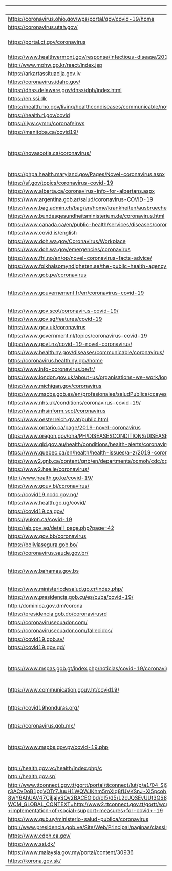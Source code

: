  | URL | Trafilatura | Dragnet |
 | --- | --- | --- |
 | https://coronavirus.ohio.gov/wps/portal/gov/covid-19/home | 29th and 30th grade |  |
 | https://coronavirus.utah.gov/ | 29th and 30th grade |  |
 | https://portal.ct.gov/coronavirus | SSLError(MaxRetryError('HTTPSConnectionPool(host=\'portal.ct.gov\', port=443): Max retries exceeded with url: /coronavirus (Caused by SSLError(SSLError("bad handshake: Error([(\'SSL routines\', \'tls_process_ske_dhe\', \'dh key too small\')])")))')) | | | http://www.bccdc.ca/health-info/diseases-conditions/covid-19 | 8th and 9th grade |  |
 | https://www.healthvermont.gov/response/infectious-disease/2019-novel-coronavirus | 11th and 12th grade |  |
 | http://www.mohw.go.kr/react/index.jsp | -1th and 0th grade |  |
 | https://arkartassituacija.gov.lv | 16th and 17th grade |  |
 | https://coronavirus.idaho.gov/ | 13th and 14th grade |  |
 | https://dhss.delaware.gov/dhss/dph/index.html | 14th and 15th grade |  |
 | https://en.ssi.dk | 34th and 35th grade |  |
 | https://health.mo.gov/living/healthcondiseases/communicable/novel-coronavirus/ | 17th and 18th grade |  |
 | https://health.ri.gov/covid | 18th and 19th grade |  |
 | https://llyw.cymru/coronafeirws | 66th and 67th grade |  |
 | https://manitoba.ca/covid19/ | 11th and 12th grade |  |
 | https://novascotia.ca/coronavirus/ | ConnectionError(MaxRetryError("HTTPSConnectionPool(host='novascotia.ca', port=443): Max retries exceeded with url: /coronavirus/ (Caused by NewConnectionError('<urllib3.connection.VerifiedHTTPSConnection object at 0x7f450cd38640>: Failed to establish a new connection: [Errno 110] Connection timed out'))")) | | | https://coronavirus.in.gov/ | 13th and 14th grade |  |
 | https://phpa.health.maryland.gov/Pages/Novel-coronavirus.aspx | 13th and 14th grade |  |
 | https://sf.gov/topics/coronavirus-covid-19 | 7th and 8th grade |  |
 | https://www.alberta.ca/coronavirus-info-for-albertans.aspx | 19th and 20th grade |  |
 | https://www.argentina.gob.ar/salud/coronavirus-COVID-19 | 8th and 9th grade |  |
 | https://www.bag.admin.ch/bag/en/home/krankheiten/ausbrueche-epidemien-pandemien/aktuelle-ausbrueche-epidemien/novel-cov.html#903671355 | 6th and 7th grade |  |
 | https://www.bundesgesundheitsministerium.de/coronavirus.html | 11th and 12th grade |  |
 | https://www.canada.ca/en/public-health/services/diseases/coronavirus-disease-covid-19.html | 28th and 29th grade |  |
 | https://www.covid.is/english | 10th and 11th grade |  |
 | https://www.doh.wa.gov/Coronavirus/Workplace | 10th and 11th grade |  |
 | https://www.doh.wa.gov/emergencies/coronavirus | 10th and 11th grade |  |
 | https://www.fhi.no/en/op/novel-coronavirus-facts-advice/ | 66th and 67th grade |  |
 | https://www.folkhalsomyndigheten.se/the-public-health-agency-of-sweden/communicable-disease-control/covid-19/ | 11th and 12th grade |  |
 | https://www.gob.pe/coronavirus | 17th and 18th grade |  |
 | https://www.gouvernement.fr/en/coronavirus-covid-19 | SSLError(MaxRetryError('HTTPSConnectionPool(host=\'www.gouvernement.fr\', port=443): Max retries exceeded with url: /en/coronavirus-covid-19 (Caused by SSLError(SSLError("bad handshake: Error([(\'SSL routines\', \'tls12_check_peer_sigalg\', \'wrong signature type\')])")))')) | | | https://www.gov.nl.ca/covid-19/ | 7th and 8th grade |  |
 | https://www.gov.scot/coronavirus-covid-19/ | 17th and 18th grade |  |
 | https://www.gov.sg/features/covid-19 | 16th and 17th grade |  |
 | https://www.gov.uk/coronavirus | 5th and 6th grade |  |
 | https://www.government.nl/topics/coronavirus-covid-19 | 11th and 12th grade |  |
 | https://www.govt.nz/covid-19-novel-coronavirus/ | 11th and 12th grade |  |
 | https://www.health.ny.gov/diseases/communicable/coronavirus/ | 7th and 8th grade |  |
 | https://coronavirus.health.ny.gov/home | 7th and 8th grade |  |
 | https://www.info-coronavirus.be/fr/ | 12th and 13th grade |  |
 | https://www.london.gov.uk/about-us/organisations-we-work/london-prepared | 25th and 26th grade |  |
 | https://www.michigan.gov/coronavirus | 13th and 14th grade |  |
 | https://www.mscbs.gob.es/en/profesionales/saludPublica/ccayes/alertasActual/nCov-China/home.htm | 19th and 20th grade |  |
 | https://www.nhs.uk/conditions/coronavirus-covid-19/ | 12th and 13th grade |  |
 | https://www.nhsinform.scot/coronavirus | 61st and 62nd grade |  |
 | https://www.oesterreich.gv.at/public.html | 17th and 18th grade |  |
 | https://www.ontario.ca/page/2019-novel-coronavirus | 8th and 9th grade |  |
 | https://www.oregon.gov/oha/PH/DISEASESCONDITIONS/DISEASESAZ%20Pages/emerging-respiratory-infections.aspx | 3rd and 4th grade |  |
 | https://www.qld.gov.au/health/conditions/health-alerts/coronavirus-covid-19 | 6th and 7th grade |  |
 | https://www.quebec.ca/en/health/health-issues/a-z/2019-coronavirus/ | 23rd and 24th grade |  |
 | https://www2.gnb.ca/content/gnb/en/departments/ocmoh/cdc/content/respiratory_diseases/coronavirus.html | 13th and 14th grade |  |
 | https://www2.hse.ie/coronavirus/ | 27th and 28th grade |  |
 | http://www.health.go.ke/covid-19/ | 27th and 28th grade |  |
 | https://www.gouv.bj/coronavirus/ | 18th and 19th grade |  |
 | https://covid19.ncdc.gov.ng/ | 21st and 22nd grade |  |
 | https://www.health.go.ug/covid/ | 8th and 9th grade |  |
 | https://covid19.ca.gov/ | 16th and 17th grade |  |
 | https://yukon.ca/covid-19 | 15th and 16th grade |  |
 | https://ab.gov.ag/detail_page.php?page=42 | 13th and 14th grade |  |
 | https://www.gov.bb/coronavirus | 10th and 11th grade |  |
 | https://boliviasegura.gob.bo/ | 20th and 21st grade |  |
 | https://coronavirus.saude.gov.br/ | -1th and 0th grade |  |
 | https://www.bahamas.gov.bs | SSLError(MaxRetryError('HTTPSConnectionPool(host=\'www.bahamas.gov.bs\', port=443): Max retries exceeded with url: / (Caused by SSLError(SSLError("bad handshake: Error([(\'SSL routines\', \'ssl_choose_client_version\', \'unsupported protocol\')])")))')) | | | https://www.gob.cl/coronavirus/ | ConnectionError(ProtocolError('Connection aborted.', RemoteDisconnected('Remote end closed connection without response'))) | | | https://coronaviruscolombia.gov.co/ | 14th and 15th grade |  |
 | https://www.ministeriodesalud.go.cr/index.php/ | 7th and 8th grade |  |
 | https://www.presidencia.gob.cu/es/cuba/covid-19/ | 7th and 8th grade |  |
 | http://dominica.gov.dm/corona | 10th and 11th grade |  |
 | https://presidencia.gob.do/coronavirusrd | 23rd and 24th grade |  |
 | https://coronavirusecuador.com/ | 17th and 18th grade |  |
 | https://coronavirusecuador.com/fallecidos/ | 7th and 8th grade |  |
 | https://covid19.gob.sv/ | 10th and 11th grade |  |
 | https://covid19.gov.gd/ | 8th and 9th grade |  |
 | https://www.mspas.gob.gt/index.php/noticias/covid-19/coronavirus-2019-ncov | SSLError(MaxRetryError('HTTPSConnectionPool(host=\'www.mspas.gob.gt\', port=443): Max retries exceeded with url: /index.php/noticias/covid-19/coronavirus-2019-ncov (Caused by SSLError(SSLError("bad handshake: Error([(\'SSL routines\', \'tls_process_server_certificate\', \'certificate verify failed\')])")))')) | | | https://motp.gov.gy/index.php/2015-07-20-18-49-38/2015-07-20-18-50-14/4023-notice-covid-19-emergency-measures | 12th and 13th grade |  |
 | https://www.communication.gouv.ht/covid19/ | 13th and 14th grade |  |
 | https://covid19honduras.org/ | SSLError(MaxRetryError('HTTPSConnectionPool(host=\'covid19honduras.org\', port=443): Max retries exceeded with url: / (Caused by SSLError(SSLError("bad handshake: Error([(\'SSL routines\', \'tls_process_server_certificate\', \'certificate verify failed\')])")))')) | | | https://jamcovid19.moh.gov.jm/index.html | 21st and 22nd grade |  |
 | https://coronavirus.gob.mx/ | 12th and 13th grade |  |
 | https://www.mspbs.gov.py/covid-19.php | ConnectionError(MaxRetryError("HTTPSConnectionPool(host='www.mspbs.gov.py', port=443): Max retries exceeded with url: /covid-19.php (Caused by NewConnectionError('<urllib3.connection.VerifiedHTTPSConnection object at 0x7f45100fa070>: Failed to establish a new connection: [Errno 110] Connection timed out'))")) | | | https://www.covid19response.lc/ | 13th and 14th grade |  |
 | http://health.gov.vc/health/index.php/c | 13th and 14th grade |  |
 | http://health.gov.sr/ | 13th and 14th grade |  |
 | http://www.ttconnect.gov.tt/gortt/portal/ttconnect/!ut/p/a1/04_Sj9CPykssy0xPLMnMz0vMAfGjzOK9A40MTD0tjQ38Aw0sDYyCPA1dDUy9jd29DIAKIoEKDHAARwNC-r3ACvDoB1pgVOTr7JuuH1WQWJKhm5mXlq8fUVKSnJ-Xl5pcoh-uH4VmR5C7G9AOV1NDD-8wY6AhUAV47CjIjajySQv2BACEOlbd/dl5/d5/L2dJQSEvUUt3QS80SmlFL1o2X0tRMjA1STkzME9RMDkwMlJJMUUwNUszR1Ix/?WCM_GLOBAL_CONTEXT=http://www2.ttconnect.gov.tt/gortt/wcm/connect/gortt+web+content/ttconnect/citizen/topic/emergencyservices/general+information/msdfs+-+implementation+of+social+support+measures+for+covid+-19 | 16th and 17th grade |  |
 | https://www.gub.uy/ministerio-salud-publica/coronavirus | 18th and 19th grade |  |
 | http://www.presidencia.gob.ve/Site/Web/Principal/paginas/classIndex.php | 13th and 14th grade |  |
 | https://www.cdph.ca.gov/ | 19th and 20th grade |  |
 | https://www.ssi.dk/ | 6th and 7th grade |  |
 | https://www.malaysia.gov.my/portal/content/30936 | 6th and 7th grade |  |
 | https://korona.gov.sk/ | 4th and 5th grade |  |

